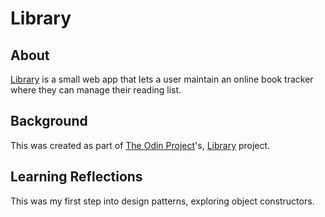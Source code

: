 # Library

## About

[Library](https://4bdullah7eeshan.github.io/library/) is a small web app that lets a user maintain an online book tracker where they can manage their reading list.

## Background

This was created as part of [The Odin Project](https://www.theodinproject.com/)'s, [Library](https://www.theodinproject.com/lessons/node-path-javascript-library) project.

## Learning Reflections

This was my first step into design patterns, exploring object constructors. 